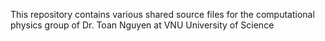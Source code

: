 
This repository contains various shared source files for the computational 
physics group of Dr. Toan Nguyen at VNU University of Science
